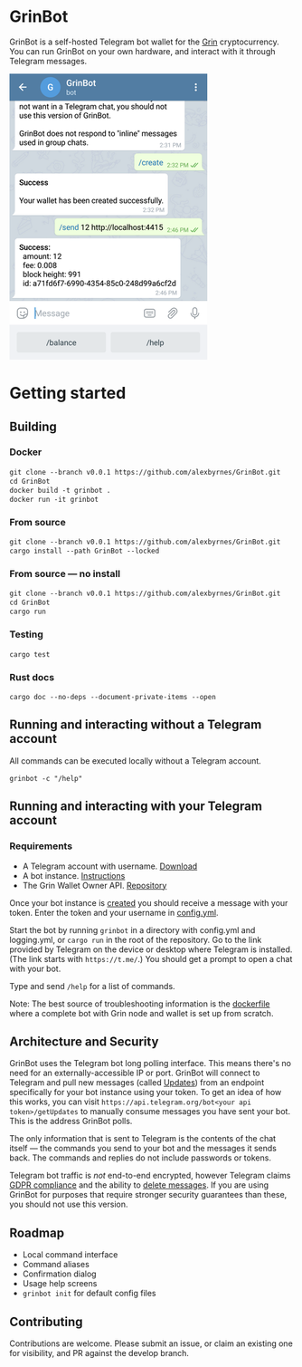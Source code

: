 # GrinBot

GrinBot is a self-hosted Telegram bot wallet for the [Grin](https://grin-tech.org/) cryptocurrency. You can run GrinBot on your own hardware, and interact with it through Telegram messages.

![Mobile](screenshots/mobile.png)

# Getting started

## Building

### Docker

```shell
git clone --branch v0.0.1 https://github.com/alexbyrnes/GrinBot.git
cd GrinBot
docker build -t grinbot .
docker run -it grinbot
```

### From source

```shell
git clone --branch v0.0.1 https://github.com/alexbyrnes/GrinBot.git
cargo install --path GrinBot --locked
```

### From source &mdash; no install
```shell
git clone --branch v0.0.1 https://github.com/alexbyrnes/GrinBot.git
cd GrinBot
cargo run
```

### Testing

```shell
cargo test
```

### Rust docs
```shell
cargo doc --no-deps --document-private-items --open
```
## Running and interacting without a Telegram account

All commands can be executed locally without a Telegram account.

```shell
grinbot -c "/help"
```

## Running and interacting with your Telegram account

### Requirements

* A Telegram account with username. [Download](https://telegram.org/)
* A bot instance. [Instructions](https://core.telegram.org/bots#6-botfather)
* The Grin Wallet Owner API. [Repository](https://github.com/mimblewimble/grin-wallet)

Once your bot instance is [created](https://core.telegram.org/bots#6-botfather) you should receive a message with your token. Enter the token and your username in [config.yml](config.yml).

Start the bot by running `grinbot` in a directory with config.yml and logging.yml, or `cargo run` in the root of the repository. Go to the link provided by Telegram on the device or desktop where Telegram is installed. (The link starts with `https://t.me/`.) You should get a prompt to open a chat with your bot.

Type and send `/help` for a list of commands.

Note: The best source of troubleshooting information is the [dockerfile](dockerfile) where a complete bot with Grin node and wallet is set up from scratch.

## Architecture and Security

GrinBot uses the Telegram bot long polling interface. This means there's no need for an externally-accessible IP or port. GrinBot will connect to Telegram and pull new messages (called [Updates](https://core.telegram.org/bots/api#getting-updates)) from an endpoint specifically for your bot instance using your token. To get an idea of how this works, you can visit `https://api.telegram.org/bot<your api token>/getUpdates` to manually consume messages you have sent your bot. This is the address GrinBot polls.

The only information that is sent to Telegram is the contents of the chat itself &mdash; the commands you send to your bot and the messages it sends back. The commands and replies do not include passwords or tokens.

Telegram bot traffic is _not_ end-to-end encrypted, however Telegram claims [GDPR compliance](https://telegram.org/faq#q-what-about-gdpr) and the ability to [delete messages](https://telegram.org/faq#q-can-i-delete-my-messages). If you are using GrinBot for purposes that require stronger security guarantees than these, you should not use this version.


## Roadmap

* Local command interface
* Command aliases
* Confirmation dialog
* Usage help screens
* `grinbot init` for default config files

## Contributing

Contributions are welcome. Please submit an issue, or claim an existing one for visibility, and PR against the develop branch.

